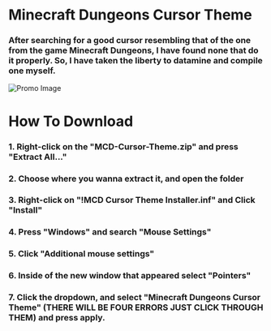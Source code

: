 # **Minecraft Dungeons Cursor Theme**
### After searching for a good cursor resembling that of the one from the game Minecraft Dungeons, I have found none that do it properly. So, I have taken the liberty to datamine and compile one myself.
![Promo Image](https://cdn.bret06.net/img/cursor-promo.png)

# **How To Download**
### **1.** Right-click on the "MCD-Cursor-Theme.zip" and press "Extract All..."
### **2.** Choose where you wanna extract it, and open the folder
### **3.** Right-click on "!MCD Cursor Theme Installer.inf" and Click "Install"
### **4.** Press "Windows" and search "Mouse Settings"
### **5.** Click "Additional mouse settings"
### **6.** Inside of the new window that appeared select "Pointers"
### **7.** Click the dropdown, and select "Minecraft Dungeons Cursor Theme" (THERE WILL BE FOUR ERRORS JUST CLICK THROUGH THEM) and press apply.

